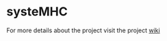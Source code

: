 # systeMHC

For more details about the project visit the project [wiki](https://github.com/SysteMHC/systeMHC/wiki)
